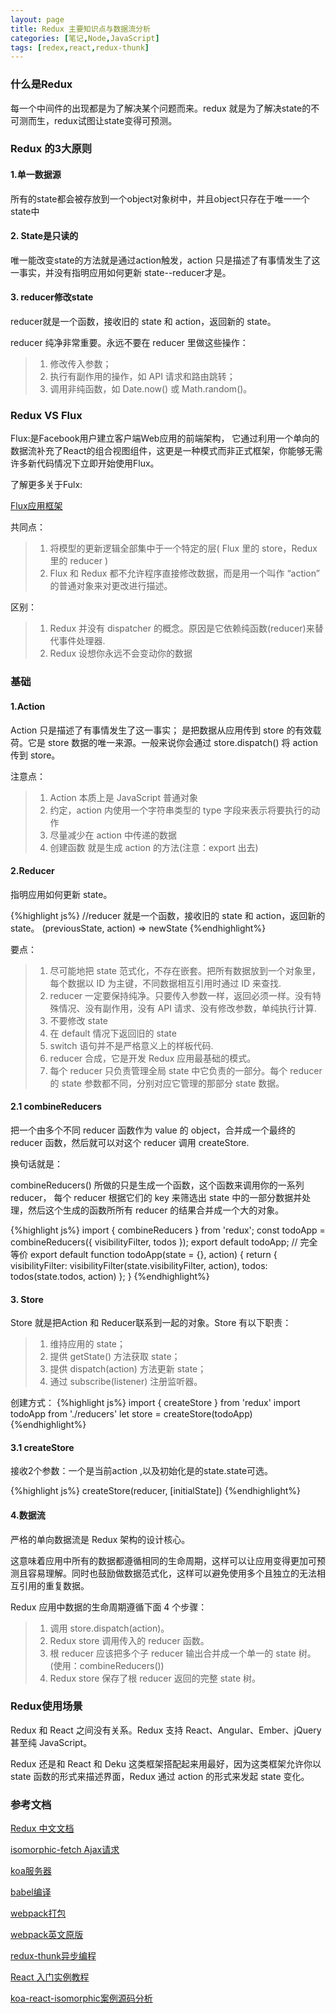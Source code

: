 ```yaml
---
layout: page
title: Redux 主要知识点与数据流分析
categories: [笔记,Node,JavaScript]
tags: [redex,react,redux-thunk]
---
```


### 什么是Redux
每一个中间件的出现都是为了解决某个问题而来。redux 就是为了解决state的不可测而生，redux试图让state变得可预测。

### Redux 的3大原则

#### 1.单一数据源
所有的state都会被存放到一个object对象树中，并且object只存在于唯一一个state中

#### 2. State是只读的
唯一能改变state的方法就是通过action触发，action 只是描述了有事情发生了这一事实，并没有指明应用如何更新 state--reducer才是。

#### 3. reducer修改state
reducer就是一个函数，接收旧的 state 和 action，返回新的 state。

reducer 纯净非常重要。永远不要在 reducer 里做这些操作：

>1.   修改传入参数；
>2.   执行有副作用的操作，如 API 请求和路由跳转；
>3.   调用非纯函数，如 Date.now() 或 Math.random()。


### Redux VS Flux
Flux:是Facebook用户建立客户端Web应用的前端架构， 它通过利用一个单向的数据流补充了React的组合视图组件，这更是一种模式而非正式框架，你能够无需许多新代码情况下立即开始使用Flux。

了解更多关于Fulx:

[Flux应用框架](http://reactjs.cn/react/docs/flux-overview.html)

共同点：

>1.   将模型的更新逻辑全部集中于一个特定的层( Flux 里的 store，Redux 里的 reducer )
>2.   Flux 和 Redux 都不允许程序直接修改数据，而是用一个叫作 “action” 的普通对象来对更改进行描述。

区别：

>1.   Redux 并没有 dispatcher 的概念。原因是它依赖纯函数(reducer)来替代事件处理器.
>2.   Redux 设想你永远不会变动你的数据

### 基础

#### 1.Action
Action 只是描述了有事情发生了这一事实；
是把数据从应用传到 store 的有效载荷。它是 store 数据的唯一来源。一般来说你会通过 store.dispatch() 将 action 传到 store。

注意点：

>1.   Action 本质上是 JavaScript 普通对象
>2.   约定，action 内使用一个字符串类型的 type 字段来表示将要执行的动作
>3.   尽量减少在 action 中传递的数据
>4.   创建函数 就是生成 action 的方法(注意：export 出去)

#### 2.Reducer
指明应用如何更新 state。

{%highlight js%}
  //reducer 就是一个函数，接收旧的 state 和 action，返回新的 state。
  (previousState, action) => newState
{%endhighlight%}

要点：

>1.   尽可能地把 state 范式化，不存在嵌套。把所有数据放到一个对象里，每个数据以 ID 为主键，不同数据相互引用时通过 ID 来查找.
>2.   reducer 一定要保持纯净。只要传入参数一样，返回必须一样。没有特殊情况、没有副作用，没有 API 请求、没有修改参数，单纯执行计算.
>3.   不要修改 state
>4.   在 default 情况下返回旧的 state
>5.   switch 语句并不是严格意义上的样板代码.
>6.   reducer 合成，它是开发 Redux 应用最基础的模式。
>7.   每个 reducer 只负责管理全局 state 中它负责的一部分。每个 reducer 的 state 参数都不同，分别对应它管理的那部分 state 数据。

####  2.1 combineReducers
把一个由多个不同 reducer 函数作为 value 的 object，合并成一个最终的 reducer 函数，然后就可以对这个 reducer 调用 createStore.

换句话就是：

combineReducers() 所做的只是生成一个函数，这个函数来调用你的一系列 reducer，
每个 reducer 根据它们的 key 来筛选出 state 中的一部分数据并处理，然后这个生成的函数所所有 reducer 的结果合并成一个大的对象。

{%highlight js%}
  import { combineReducers } from 'redux';
  const todoApp = combineReducers({
    visibilityFilter,
    todos
  });
  export default todoApp;
  // 完全等价
  export default function todoApp(state = {}, action) {
    return {
      visibilityFilter: visibilityFilter(state.visibilityFilter, action),
      todos: todos(state.todos, action)
    };
  }
{%endhighlight%}


#### 3. Store
Store 就是把Action 和 Reducer联系到一起的对象。Store 有以下职责：

>1.   维持应用的 state；
>2.   提供 getState() 方法获取 state；
>3.   提供 dispatch(action) 方法更新 state；
>4.   通过 subscribe(listener) 注册监听器。

创建方式：
{%highlight js%}
  import { createStore } from 'redux'
  import todoApp from './reducers'
  let store = createStore(todoApp)
{%endhighlight%}

#### 3.1 createStore
接收2个参数：一个是当前action ,以及初始化是的state.state可选。

{%highlight js%}
createStore(reducer, [initialState])
{%endhighlight%}

#### 4.数据流
严格的单向数据流是 Redux 架构的设计核心。

这意味着应用中所有的数据都遵循相同的生命周期，这样可以让应用变得更加可预测且容易理解。同时也鼓励做数据范式化，这样可以避免使用多个且独立的无法相互引用的重复数据。

Redux 应用中数据的生命周期遵循下面 4 个步骤：

>1.   调用 store.dispatch(action)。
>2.   Redux store 调用传入的 reducer 函数。
>3.   根 reducer 应该把多个子 reducer 输出合并成一个单一的 state 树。(使用：combineReducers())
>4.   Redux store 保存了根 reducer 返回的完整 state 树。


### Redux使用场景
Redux 和 React 之间没有关系。Redux 支持 React、Angular、Ember、jQuery 甚至纯 JavaScript。

Redux 还是和 React 和 Deku 这类框架搭配起来用最好，因为这类框架允许你以 state 函数的形式来描述界面，Redux 通过 action 的形式来发起 state 变化。




### 参考文档

[Redux 中文文档](http://camsong.github.io/redux-in-chinese/index.html)

[isomorphic-fetch Ajax请求](https://github.com/matthew-andrews/isomorphic-fetch)

[koa服务器](http://koa.bootcss.com/)

[babel编译](http://babeljs.io/repl/)

[webpack打包](http://www.infoq.com/cn/articles/react-and-webpack?utm_source=tuicool)

[webpack英文原版](https://fakefish.github.io/react-webpack-cookbook/index.html)

[redux-thunk异步编程](https://github.com/gaearon/redux-thunk)

[React 入门实例教程](http://www.ruanyifeng.com/blog/2015/03/react.html)

[koa-react-isomorphic案例源码分析](https://github.com/hung-phan/koa-react-isomorphic/)













